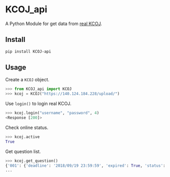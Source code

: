 # KCOJ_api
A Python Module for get data from [real KCOJ](https://140.124.184.228/upload/).

## Install
```bash
pip install KCOJ-api
```

## Usage

Create a `KCOJ` object.
```python
>>> from KCOJ_api import KCOJ
>>> kcoj = KCOJ("https://140.124.184.228/upload/")
```

Use `login()` to login real KCOJ.
```python
>>> kcoj.login("username", "password", 4)
<Response [200]>
```

Check online status.
```python
>>> kcoj.active
True
```

Get question list.
```python
>>> kcoj.get_question()
{'001': {'deadline': '2018/09/19 23:59:59', 'expired': True, 'status': False, 'language': 'Python'}, '002': {'deadline': '2018/09/19 23:59:59', 'expired': True, 'status': False, 'language': 'Python'}, '003': {'deadline': '2018/09/19 23:59:59', 'expired': True, 'status': False, 'language': 'Python'}, '004': {'deadline': '2018/09/19 23:59:59', 'expired': True, 'status': False, 'language': 'Python'},
...
```
